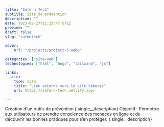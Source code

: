 ```yaml
---
title: "Safe n Tech"
subtitle: Site de prévention
description: ""
date: 2023-02-27T11:23:47.071Z
preview: ""
draft: false
slug: "safentech"

cover:
    url: "/projects/project-5.webp"

categories: ["Site-web"]
technologies: ["html", "hugo", "tailwind", "js"]

links:
  site:
    type: site
    title: "Lien externe vers le site hébergé"
    url: https://safe-n-tech.netlify.app/

---
```


Création d'un outils de prévention
{.single__description}
Objectif : Permettre aux utilisateurs de prendre conscience des menaces en ligne et de découvrir les bonnes pratiques pour s’en protéger.
{.single__description}
